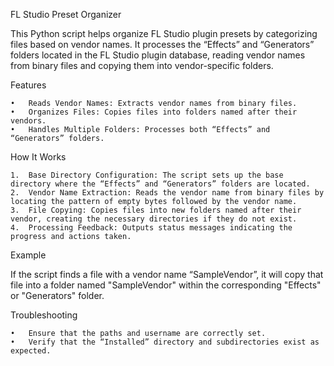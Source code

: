 FL Studio Preset Organizer

This Python script helps organize FL Studio plugin presets by categorizing files based on vendor names. It processes the “Effects” and “Generators” folders located in the FL Studio plugin database, reading vendor names from binary files and copying them into vendor-specific folders.

Features

	•	Reads Vendor Names: Extracts vendor names from binary files.
	•	Organizes Files: Copies files into folders named after their vendors.
	•	Handles Multiple Folders: Processes both “Effects” and “Generators” folders.

How It Works

	1.	Base Directory Configuration: The script sets up the base directory where the “Effects” and “Generators” folders are located.
	2.	Vendor Name Extraction: Reads the vendor name from binary files by locating the pattern of empty bytes followed by the vendor name.
	3.	File Copying: Copies files into new folders named after their vendor, creating the necessary directories if they do not exist.
	4.	Processing Feedback: Outputs status messages indicating the progress and actions taken.

Example

If the script finds a file with a vendor name “SampleVendor”, it will copy that file into a folder named "SampleVendor" within the corresponding "Effects" or "Generators" folder.

Troubleshooting

	•	Ensure that the paths and username are correctly set.
	•	Verify that the “Installed” directory and subdirectories exist as expected.
